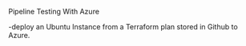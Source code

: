 Pipeline Testing With Azure

-deploy an Ubuntu Instance from a Terraform plan stored in Github to Azure.